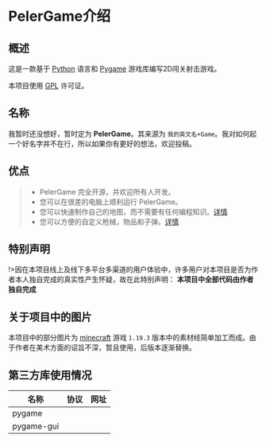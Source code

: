 # PelerGame介绍

## 概述
这是一款基于 [Python]() 语言和 [Pygame]() 游戏库编写2D闯关射击游戏。

本项目使用 [GPL](/LICENSE.md) 许可证。

## 名称
我暂时还没想好，暂时定为 **PelerGame**。其来源为 `我的英文名+Game`。我对如何起一个好名字并不在行，所以如果你有更好的想法，欢迎投稿。

## 优点
> - PelerGame 完全开源，并欢迎所有人开发。
> - 您可以在很差的电脑上顺利运行 PelerGame。
> - 您可以快速制作自己的地图，而不需要有任何编程知识。[详情](/Develop/map/README.md)
> - 您可以方便的自定义枪械，物品和子弹。[详情]()

## **特别声明**
!>因在本项目线上及线下多平台多渠道的用户体验中，许多用户对本项目是否为作者本人独自完成的真实性产生怀疑，故在此特别声明：
**本项目中全部代码由作者独自完成**

## 关于项目中的图片
本项目中的部分图片为 [minecraft]() 游戏 `1.19.3` 版本中的素材经简单加工而成。由于作者在美术方面的诏旨不深，暂且使用，后版本逐渐替换。

## 第三方库使用情况
|名称|协议|网址|
|-----|-----|-----|
|pygame||
|pygame-gui||
